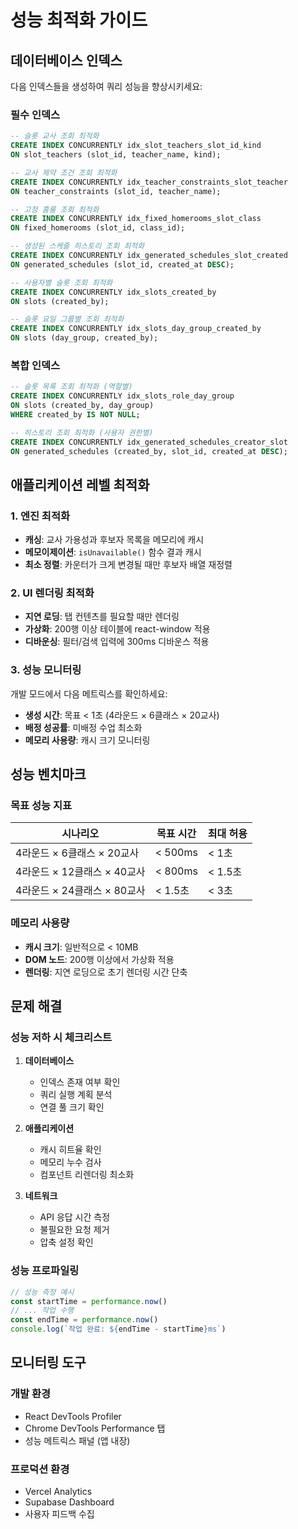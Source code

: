 # 성능 최적화 가이드

## 데이터베이스 인덱스

다음 인덱스들을 생성하여 쿼리 성능을 향상시키세요:

### 필수 인덱스

```sql
-- 슬롯 교사 조회 최적화
CREATE INDEX CONCURRENTLY idx_slot_teachers_slot_id_kind 
ON slot_teachers (slot_id, teacher_name, kind);

-- 교사 제약 조건 조회 최적화
CREATE INDEX CONCURRENTLY idx_teacher_constraints_slot_teacher 
ON teacher_constraints (slot_id, teacher_name);

-- 고정 홈룸 조회 최적화
CREATE INDEX CONCURRENTLY idx_fixed_homerooms_slot_class 
ON fixed_homerooms (slot_id, class_id);

-- 생성된 스케줄 히스토리 조회 최적화
CREATE INDEX CONCURRENTLY idx_generated_schedules_slot_created 
ON generated_schedules (slot_id, created_at DESC);

-- 사용자별 슬롯 조회 최적화
CREATE INDEX CONCURRENTLY idx_slots_created_by 
ON slots (created_by);

-- 슬롯 요일 그룹별 조회 최적화
CREATE INDEX CONCURRENTLY idx_slots_day_group_created_by 
ON slots (day_group, created_by);
```

### 복합 인덱스

```sql
-- 슬롯 목록 조회 최적화 (역할별)
CREATE INDEX CONCURRENTLY idx_slots_role_day_group 
ON slots (created_by, day_group) 
WHERE created_by IS NOT NULL;

-- 히스토리 조회 최적화 (사용자 권한별)
CREATE INDEX CONCURRENTLY idx_generated_schedules_creator_slot 
ON generated_schedules (created_by, slot_id, created_at DESC);
```

## 애플리케이션 레벨 최적화

### 1. 엔진 최적화

- **캐싱**: 교사 가용성과 후보자 목록을 메모리에 캐시
- **메모이제이션**: `isUnavailable()` 함수 결과 캐시
- **최소 정렬**: 카운터가 크게 변경될 때만 후보자 배열 재정렬

### 2. UI 렌더링 최적화

- **지연 로딩**: 탭 컨텐츠를 필요할 때만 렌더링
- **가상화**: 200행 이상 테이블에 react-window 적용
- **디바운싱**: 필터/검색 입력에 300ms 디바운스 적용

### 3. 성능 모니터링

개발 모드에서 다음 메트릭스를 확인하세요:

- **생성 시간**: 목표 < 1초 (4라운드 × 6클래스 × 20교사)
- **배정 성공률**: 미배정 수업 최소화
- **메모리 사용량**: 캐시 크기 모니터링

## 성능 벤치마크

### 목표 성능 지표

| 시나리오 | 목표 시간 | 최대 허용 |
|---------|----------|----------|
| 4라운드 × 6클래스 × 20교사 | < 500ms | < 1초 |
| 4라운드 × 12클래스 × 40교사 | < 800ms | < 1.5초 |
| 4라운드 × 24클래스 × 80교사 | < 1.5초 | < 3초 |

### 메모리 사용량

- **캐시 크기**: 일반적으로 < 10MB
- **DOM 노드**: 200행 이상에서 가상화 적용
- **렌더링**: 지연 로딩으로 초기 렌더링 시간 단축

## 문제 해결

### 성능 저하 시 체크리스트

1. **데이터베이스**
   - 인덱스 존재 여부 확인
   - 쿼리 실행 계획 분석
   - 연결 풀 크기 확인

2. **애플리케이션**
   - 캐시 히트율 확인
   - 메모리 누수 검사
   - 컴포넌트 리렌더링 최소화

3. **네트워크**
   - API 응답 시간 측정
   - 불필요한 요청 제거
   - 압축 설정 확인

### 성능 프로파일링

```javascript
// 성능 측정 예시
const startTime = performance.now()
// ... 작업 수행
const endTime = performance.now()
console.log(`작업 완료: ${endTime - startTime}ms`)
```

## 모니터링 도구

### 개발 환경
- React DevTools Profiler
- Chrome DevTools Performance 탭
- 성능 메트릭스 패널 (앱 내장)

### 프로덕션 환경
- Vercel Analytics
- Supabase Dashboard
- 사용자 피드백 수집


